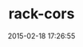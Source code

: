 ---
layout: post
title:  "rack-cors"
repo:   "cyu/rack-cors"
date:   2015-02-18 17:26:55
gemurl: https://github.com/cyu/rack-cors
---